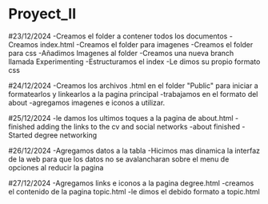 # Proyect_II

#23/12/2024
-Creamos el folder a contener todos los documentos
-Creamos index.html
-Creamos el folder para imagenes
-Creamos el folder para css
-Añadimos Imagenes al folder
-Creamos una nueva branch llamada Experimenting
-Estructuramos el index
-Le dimos su propio formato css

#24/12/2024
-Creamos los archivos .html en el folder "Public" para iniciar a formatearlos y linkearlos a la pagina principal
-trabajamos en el formato del about
-agregamos imagenes e iconos a utilizar.

#25/12/2024
-le damos los ultimos toques a la pagina de about.html
-finished adding the links to the cv and social networks
-about finished
-Started degree networking

#26/12/2024
-Agregamos datos a la tabla
-Hicimos mas dinamica la interfaz de la web para que los datos no se avalancharan sobre el menu de opciones al reducir la pagina

#27/12/2024
-Agregamos links e iconos a la pagina degree.html
-creamos el contenido de la pagina topic.html
-le dimos el debido formato a topic.html